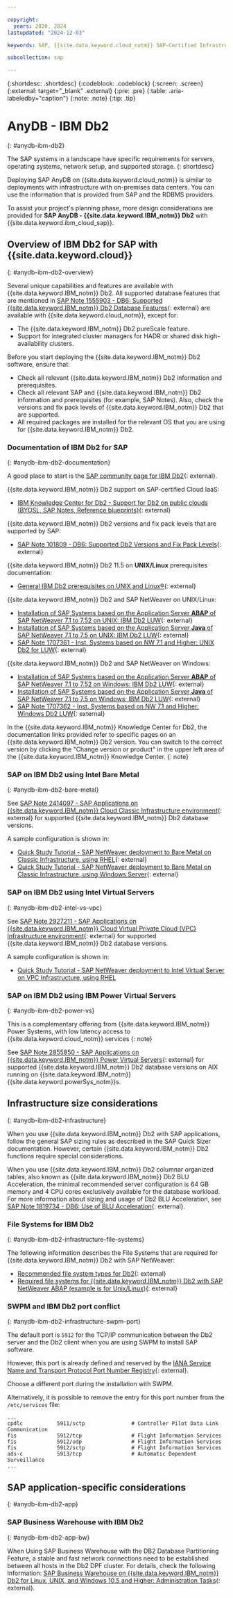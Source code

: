 ```yaml
---

copyright:
  years: 2020, 2024
lastupdated: "2024-12-03"

keywords: SAP, {{site.data.keyword.cloud_notm}} SAP-Certified Infrastructure, {{site.data.keyword.ibm_cloud_sap}}, SAP Workloads

subcollection: sap

---
```


{:shortdesc: .shortdesc}
{:codeblock: .codeblock}
{:screen: .screen}
{:external: target="_blank" .external}
{:pre: .pre}
{:table: .aria-labeledby="caption"}
{:note: .note}
{:tip: .tip}

# AnyDB - IBM Db2
{: #anydb-ibm-db2}

The SAP systems in a landscape have specific requirements for servers, operating systems, network setup, and supported storage.
{: shortdesc}

Deploying SAP AnyDB on {{site.data.keyword.cloud_notm}} is similar to deployments with infrastructure with on-premises data centers. You can use the information that is provided from SAP and the RDBMS providers.

To assist your project's planning phase, more design considerations are provided for **SAP AnyDB - {{site.data.keyword.IBM_notm}} Db2** with {{site.data.keyword.ibm_cloud_sap}}.

## Overview of IBM Db2 for SAP with {{site.data.keyword.cloud}}
{: #anydb-ibm-db2-overview}

Several unique capabilities and features are available with {{site.data.keyword.IBM_notm}} Db2. All supported database features that are mentioned in [SAP Note 1555903 - DB6: Supported {{site.data.keyword.IBM_notm}} Db2 Database Features](https://me.sap.com/notes/1555903){: external} are available with {{site.data.keyword.cloud_notm}}, except for:
- The {{site.data.keyword.IBM_notm}} Db2 pureScale feature.
- Support for integrated cluster managers for HADR or shared disk high-availability clusters.

Before you start deploying the {{site.data.keyword.IBM_notm}} Db2 software, ensure that:
- Check all relevant {{site.data.keyword.IBM_notm}} Db2 information and prerequisites.
- Check all relevant SAP and {{site.data.keyword.IBM_notm}} Db2 information and prerequisites (for example, SAP Notes). Also, check the versions and fix pack levels of {{site.data.keyword.IBM_notm}} Db2 that are supported.
- All required packages are installed for the relevant OS that you are using for {{site.data.keyword.IBM_notm}} Db2.

### Documentation of IBM Db2 for SAP
{: #anydb-ibm-db2-documentation}

A good place to start is the [SAP community page for IBM Db2](https://community.sap.com/topics/db2-for-linux-unix-windows){: external}.

{{site.data.keyword.IBM_notm}} Db2 support on SAP-certified Cloud IaaS:
- [IBM Knowledge Center for Db2 - Support for Db2 on public clouds (BYOSL, SAP Notes, Reference blueprints)](https://www.ibm.com/support/knowledgecenter/en/SSEPGG_11.5.0/com.ibm.db2.luw.licensing.doc/doc/r_suprt_db2_pblik_clouds.html){: external}

{{site.data.keyword.IBM_notm}} Db2 versions and fix pack levels that are supported by SAP:
- [SAP Note 101809 - DB6: Supported Db2 Versions and Fix Pack Levels](https://me.sap.com/notes/101809){: external}

{{site.data.keyword.IBM_notm}} Db2 11.5 on **UNIX/Linux** prerequisites documentation:
- [General IBM Db2 prerequisites on UNIX and Linux&reg;](https://www.ibm.com/support/knowledgecenter/SSEPGG_11.5.0/com.ibm.db2.luw.qb.server.doc/doc/c0059823.html){: external}

{{site.data.keyword.IBM_notm}} Db2 and SAP NetWeaver on UNIX/Linux:
- [Installation of SAP Systems based on the Application Server **ABAP** of SAP NetWeaver 7.1 to 7.52 on UNIX: IBM Db2 LUW](https://help.sap.com/viewer/ce9e270ad34949969c16d09d1b099a26/CURRENT_VERSION/en-US){: external}
- [Installation of SAP Systems based on the Application Server **Java** of SAP NetWeaver 7.1 to 7.5 on UNIX: IBM Db2 LUW](https://help.sap.com/viewer/e85af73ba3324e29834015d03d8eea84/CURRENT_VERSION/en-US){: external}
- [SAP Note 1707361 - Inst. Systems based on NW 7.1 and Higher: UNIX Db2 for LUW](https://me.sap.com/notes/1707361){: external}

{{site.data.keyword.IBM_notm}} Db2 and SAP NetWeaver on Windows:
- [Installation of SAP Systems based on the Application Server **ABAP** of SAP NetWeaver 7.1 to 7.52 on Windows: IBM Db2 LUW](https://help.sap.com/viewer/77e3a615f633437e9c4549891bb6bad7/CURRENT_VERSION/en-US){: external}
- [Installation of SAP Systems based on the Application Server **Java** of SAP NetWeaver 7.1 to 7.5 on Windows: IBM Db2 LUW](https://help.sap.com/viewer/d65d4f66e8c34555ad9541734f9cd5b0/CURRENT_VERSION/en-US){: external}
- [SAP Note 1707362 - Inst. Systems based on NW 7.1 and Higher: Windows Db2 LUW](https://me.sap.com/notes/1707362){: external}

In the {{site.data.keyword.IBM_notm}} Knowledge Center for Db2, the documentation links provided refer to specific pages on an {{site.data.keyword.IBM_notm}} Db2 version. You can switch to the correct version by clicking the "Change version or product" in the upper left area of the {{site.data.keyword.IBM_notm}} Knowledge Center.
{: note}

### SAP on IBM Db2 using Intel Bare Metal
{: #anydb-ibm-db2-bare-metal}

See [SAP Note 2414097 - SAP Applications on {{site.data.keyword.IBM_notm}} Cloud Classic Infrastructure environment](https://me.sap.com/notes/2414097){: external} for supported {{site.data.keyword.IBM_notm}} Db2 database versions.

A sample configuration is shown in:
- [Quick Study Tutorial - SAP NetWeaver deployment to Bare Metal on Classic Infrastructure, using RHEL](/docs/sap?topic=sap-quickstudy-bm-netweaver-rhel){: external}
- [Quick Study Tutorial - SAP NetWeaver deployment to Bare Metal on Classic Infrastructure, using Windows Server](/docs/sap?topic=sap-quickstudy-bm-netweaver-wins){: external}

### SAP on IBM Db2 using Intel Virtual Servers
{: #anydb-ibm-db2-intel-vs-vpc}

See [SAP Note 2927211 - SAP Applications on {{site.data.keyword.IBM_notm}} Cloud Virtual Private Cloud (VPC) Infrastructure environment](https://me.sap.com/notes/2927211){: external} for supported {{site.data.keyword.IBM_notm}} Db2 database versions.

A sample configuration is shown in:
- [Quick Study Tutorial - SAP NetWeaver deployment to Intel Virtual Server on VPC Infrastructure, using RHEL](/docs/sap?topic=sap-quickstudy-vs-gen2-netweaver-rhel)

### SAP on IBM Db2 using IBM Power Virtual Servers
{: #anydb-ibm-db2-power-vs}

This is a complementary offering from {{site.data.keyword.IBM_notm}} Power Systems, with low latency access to {{site.data.keyword.cloud_notm}} services
{: note}

See [SAP Note 2855850 - SAP Applications on {{site.data.keyword.IBM_notm}} Power Virtual Servers](https://me.sap.com/notes/2855850){: external} for supported {{site.data.keyword.IBM_notm}} Db2 database versions on AIX running on {{site.data.keyword.IBM_notm}} {{site.data.keyword.powerSys_notm}}s.

## Infrastructure size considerations
{: #anydb-ibm-db2-infrastructure}

When you use {{site.data.keyword.IBM_notm}} Db2 with SAP applications, follow the general SAP sizing rules as described in the SAP Quick Sizer documentation. However, certain {{site.data.keyword.IBM_notm}} Db2 functions require special considerations.

When you use {{site.data.keyword.IBM_notm}} Db2 columnar organized tables, also known as {{site.data.keyword.IBM_notm}} Db2 BLU Acceleration, the minimal recommended server configuration is 64 GB memory and 4 CPU cores exclusively available for the database workload. For more information about sizing and usage of Db2 BLU Acceleration, see [SAP Note 1819734 - DB6: Use of BLU Acceleration](https://me.sap.com/notes/1819734){: external}.

### File Systems for IBM Db2
{: #anydb-ibm-db2-infrastructure-file-systems}

The following information describes the File Systems that are required for {{site.data.keyword.IBM_notm}} Db2 with SAP NetWeaver:

- [Recommended file system types for Db2](https://www.ibm.com/support/knowledgecenter/SSEPGG_11.5.0/com.ibm.db2.luw.admin.dbobj.doc/doc/r0056470.html){: external}
- [Required file systems for {{site.data.keyword.IBM_notm}} Db2 with SAP NetWeaver ABAP (example is for Unix/Linux)](https://help.sap.com/viewer/ce9e270ad34949969c16d09d1b099a26/CURRENT_VERSION/en-US/713eb64f45c6448c8dbe8a51b85680ee.html){: external}

### SWPM and IBM Db2 port conflict
{: #anydb-ibm-db2-infrastructure-swpm-port}

The default port is `5912` for the TCP/IP communication between the Db2 server and the Db2 client when you are using SWPM to install SAP software.

However, this port is already defined and reserved by the [IANA Service Name and Transport Protocol Port Number Registry](https://www.iana.org/assignments/service-names-port-numbers/service-names-port-numbers.xhtml?&page=96){: external}.

Choose a different port during the installation with SWPM.

Alternatively, it is possible to remove the entry for this port number from the `/etc/services` file:

```plaintext
...
cpdlc           5911/sctp               # Controller Pilot Data Link Communication
fis             5912/tcp                # Flight Information Services
fis             5912/udp                # Flight Information Services
fis             5912/sctp               # Flight Information Services
ads-c           5913/tcp                # Automatic Dependent Surveillance
...
```

## SAP application-specific considerations
{: #anydb-ibm-db2-app}

### SAP Business Warehouse with IBM Db2
{: #anydb-ibm-db2-app-bw}

When Using SAP Business Warehouse with the DB2 Database Partitioning Feature, a stable and fast network connections need to be established between all hosts in the Db2 DPF cluster. For details, check the following Information: [SAP Business Warehouse on {{site.data.keyword.IBM_notm}} Db2 for Linux, UNIX, and Windows 10.5 and Higher: Administration Tasks](https://help.sap.com/viewer/db6_bw/c289a552d161224fe10000000a445394.html){: external}.
